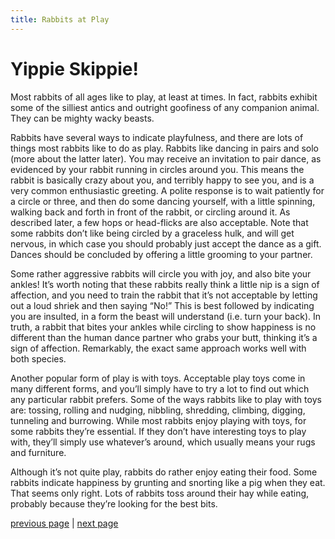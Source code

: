 ```yaml
---
title: Rabbits at Play
---
```


# Yippie Skippie!

Most rabbits of all ages like to play, at least at times. In fact, rabbits exhibit some of the silliest antics and outright goofiness of any companion animal. They can be mighty wacky beasts.

Rabbits have several ways to indicate playfulness, and there are lots of things most rabbits like to do as play. Rabbits like dancing in pairs and solo (more about the latter later). You may receive an invitation to pair dance, as evidenced by your rabbit running in circles around you. This means the rabbit is basically crazy about you, and terribly happy to see you, and is a very common enthusiastic greeting. A polite response is to wait patiently for a circle or three, and then do some dancing yourself, with a little spinning, walking back and forth in front of the rabbit, or circling around it. As described later, a few hops or head-flicks are also acceptable. Note that some rabbits don’t like being circled by a graceless hulk, and will get nervous, in which case you should probably just accept the dance as a gift. Dances should be concluded by offering a little grooming to your partner.

Some rather aggressive rabbits will circle you with joy, and also bite your ankles! It’s worth noting that these rabbits really think a little nip is a sign of affection, and you need to train the rabbit that it’s not acceptable by letting out a loud shriek and then saying “No!” This is best followed by indicating you are insulted, in a form the beast will understand (i.e. turn your back). In truth, a rabbit that bites your ankles while circling to show happiness is no different than the human dance partner who grabs your butt, thinking it’s a sign of affection. Remarkably, the exact same approach works well with both species.

Another popular form of play is with toys. Acceptable play toys come in many different forms, and you’ll simply have to try a lot to find out which any particular rabbit prefers. Some of the ways rabbits like to play with toys are: tossing, rolling and nudging, nibbling, shredding, climbing, digging, tunneling and burrowing. While most rabbits enjoy playing with toys, for some rabbits they’re essential. If they don’t have interesting toys to play with, they’ll simply use whatever’s around, which usually means your rugs and furniture.

Although it’s not quite play, rabbits do rather enjoy eating their food. Some rabbits indicate happiness by grunting and snorting like a pig when they eat. That seems only right. Lots of rabbits toss around their hay while eating, probably because they’re looking for the best bits.

[previous page](./pleeeeease-oh-please-please-please.md "Pleeeeease Oh Please Please Please!") \| [next page](./the-need-for-speed.md "The Need for Speed")

